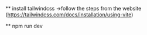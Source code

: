 ** install tailwindcss
->follow the steps from the website
(https://tailwindcss.com/docs/installation/using-vite)

** npm run dev
